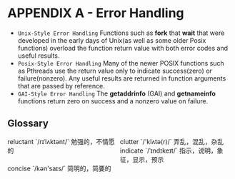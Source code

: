 # APPENDIX A - Error Handling



- `Unix-Style Error Handling` Functions such as **fork** that **wait** that were developed in the early days of Unix(as well as some older Posix functions) overload the function return value with both error codes and useful results.
- `Posix-Style Error Handling` Many of the newer POSIX functions such as Pthreads use the return value only to indicate success(zero) or failure(nonzero). Any useful results are returned in function arguments that are passed by reference.
- `GAI-Style Error Handling` The **getaddrinfo** (GAI) and **getnameinfo** functions return zero on success and a nonzero value on failure.



## Glossary

<div style="width: 50%; float:left;">reluctant `/rɪˈlʌktənt/` 勉强的，不情愿的</div>
<div style="width: 50%; float:left;">clutter `/'klʌtə(r)/` 弄乱，混乱，杂乱</div>
<div style="width: 50%; float:left;">indicate `/ˈɪndɪkeɪt/` 指示，说明，象征，显示，预示</div>
<div style="width: 50%; float:left;">concise `/kən'saɪs/` 简明的，简要的</div>